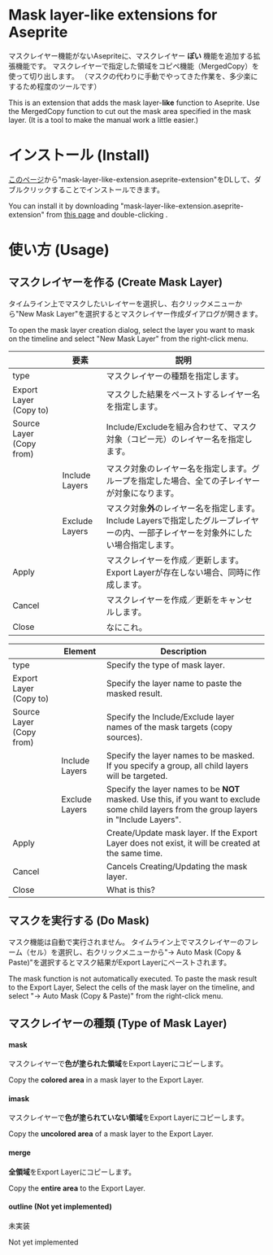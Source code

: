 # Mask layer-like extensions for Aseprite

マスクレイヤー機能がないAsepriteに、マスクレイヤー  **ぽい**  機能を追加する拡張機能です。
マスクレイヤーで指定した領域をコピペ機能（MergedCopy）を使って切り出します。
（マスクの代わりに手動でやってきた作業を、多少楽にするため程度のツールです） 


This is an extension that adds the mask layer-**like** function to Aseprite.
Use the MergedCopy function to cut out the mask area specified in the mask layer.
(It is a tool to make the manual work a little easier.)

# インストール (Install)

[このページ](https://github.com/masakazu-k/aseprite-scripts/releases)から"mask-layer-like-extension.aseprite-extension"をDLして、ダブルクリックすることでインストールできます。

You can install it by downloading "mask-layer-like-extension.aseprite-extension" from [this page](https://github.com/masakazu-k/aseprite-scripts/releases) and double-clicking .

# 使い方 (Usage)

## マスクレイヤーを作る (Create Mask Layer)

タイムライン上でマスクしたいレイヤーを選択し、右クリックメニューから"New Mask Layer"を選択するとマスクレイヤー作成ダイアログが開きます。

To open the mask layer creation dialog, select the layer you want to mask on the timeline and select "New Mask Layer" from the right-click menu.

|  | 要素 | 説明 |
| --- | --- | --- |
| type || マスクレイヤーの種類を指定します。 |
| Export Layer (Copy to) || マスクした結果をペーストするレイヤー名を指定します。 |
| Source Layer (Copy from) || Include/Excludeを組み合わせて、マスク対象（コピー元）のレイヤー名を指定します。 |
|| Include Layers | マスク対象のレイヤー名を指定します。グループを指定した場合、全ての子レイヤーが対象になります。 |
|| Exclude Layers | マスク対象**外**のレイヤー名を指定します。Include Layersで指定したグループレイヤーの内、一部子レイヤーを対象外にしたい場合指定します。 |
| Apply || マスクレイヤーを作成／更新します。Export Layerが存在しない場合、同時に作成します。 |
| Cancel || マスクレイヤーを作成／更新をキャンセルします。 |
| Close || なにこれ。 |


| | Element | Description |
| --- | --- | --- |
| type || Specify the type of mask layer. |
| Export Layer (Copy to) || Specify the layer name to paste the masked result. |
| Source Layer (Copy from) || Specify the Include/Exclude layer names of the mask targets (copy sources). |
|| Include Layers | Specify the layer names to be masked. If you specify a group, all child layers will be targeted. |
|| Exclude Layers | Specify the layer names to be **NOT** masked. Use this, if you want to exclude some child layers from the group layers in "Include Layers". |
| Apply || Create/Update mask layer. If the Export Layer does not exist, it will be created at the same time. |
| Cancel || Cancels Creating/Updating the mask layer. |
| Close || What is this? |

## マスクを実行する (Do Mask)

マスク機能は自動で実行されません。
タイムライン上でマスクレイヤーのフレーム（セル）を選択し、右クリックメニューから"-> Auto Mask (Copy & Paste)"を選択するとマスク結果がExport Layerにペーストされます。

The mask function is not automatically executed.
To paste the mask result to the Export Layer, Select the cells of the mask layer on the timeline, and select "-> Auto Mask (Copy & Paste)" from the right-click menu.

## マスクレイヤーの種類 (Type of Mask Layer)

#### mask

マスクレイヤーで**色が塗られた領域**をExport Layerにコピーします。

Copy the **colored area** in a mask layer to the Export Layer.

#### imask

マスクレイヤーで**色が塗られていない領域**をExport Layerにコピーします。

Copy the **uncolored area** of a mask layer to the Export Layer.

#### merge

**全領域**をExport Layerにコピーします。

Copy the **entire area** to the Export Layer.

#### outline (Not yet implemented)

未実装

Not yet implemented